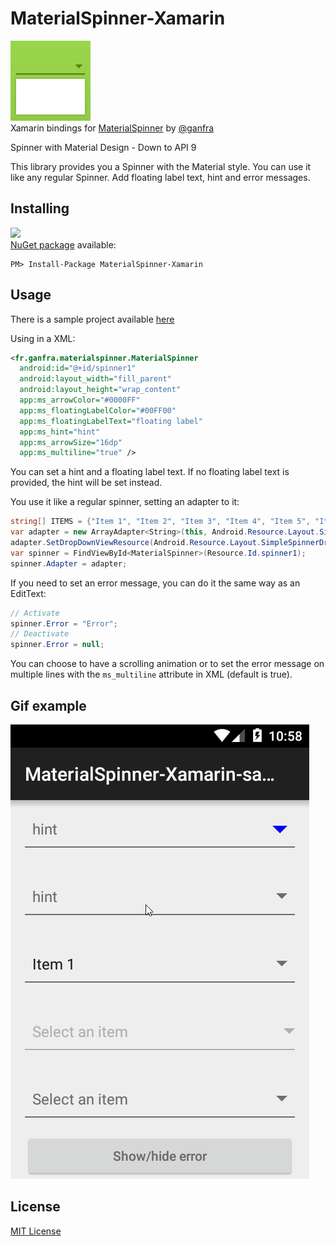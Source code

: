 # MaterialSpinner-Xamarin
![](https://raw.githubusercontent.com/akamud/MaterialSpinner-Xamarin/master/art/Icon.png)  
Xamarin bindings for [MaterialSpinner](https://github.com/ganfra/MaterialSpinner) by [@ganfra](https://github.com/ganfra)

Spinner with Material Design - Down to API 9

This library provides you a Spinner with the Material style. You can use it like any regular Spinner. Add floating label text, hint and error messages.

## Installing
![](https://img.shields.io/nuget/v/MaterialSpinner-Xamarin.svg?style=flat)  
[NuGet package](https://www.nuget.org/packages/MaterialSpinner-Xamarin/) available:
```
PM> Install-Package MaterialSpinner-Xamarin
```

## Usage

There is a sample project available [here](https://github.com/akamud/MaterialSpinner-Xamarin/tree/master/sample)

Using in a XML:

```XML
<fr.ganfra.materialspinner.MaterialSpinner
  android:id="@+id/spinner1"
  android:layout_width="fill_parent"
  android:layout_height="wrap_content"
  app:ms_arrowColor="#0000FF"
  app:ms_floatingLabelColor="#00FF00"
  app:ms_floatingLabelText="floating label"
  app:ms_hint="hint"
  app:ms_arrowSize="16dp"
  app:ms_multiline="true" />
```

You can set a hint and a floating label text. If no floating label text is provided, the hint will be set instead.

You use it like a regular spinner, setting an adapter to it:

```C#
string[] ITEMS = {"Item 1", "Item 2", "Item 3", "Item 4", "Item 5", "Item 6"};
var adapter = new ArrayAdapter<String>(this, Android.Resource.Layout.SimpleSpinnerItem, ITEMS);
adapter.SetDropDownViewResource(Android.Resource.Layout.SimpleSpinnerDropDownItem);
var spinner = FindViewById<MaterialSpinner>(Resource.Id.spinner1);
spinner.Adapter = adapter;
```

If you need to set an error message, you can do it the same way as an EditText:

```C#
// Activate
spinner.Error = "Error";
// Deactivate
spinner.Error = null;
```

You can choose to have a scrolling animation or to set the error message on multiple lines with the `ms_multiline` attribute in XML (default is true).

## Gif example

![](https://github.com/akamud/MaterialSpinner-Xamarin/blob/master/screenshot.gif)

## License
[MIT License](https://github.com/akamud/MaterialSpinner-Xamarin/blob/master/LICENSE.md)
